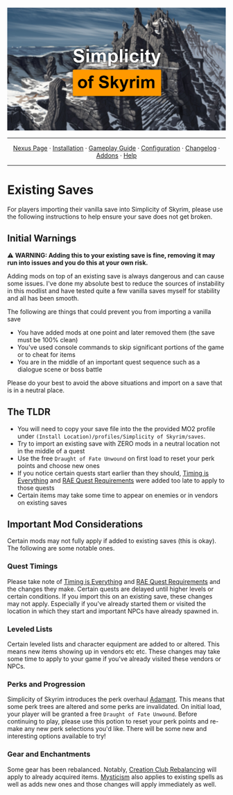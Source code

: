 <a href="https://www.youtube.com/watch?v=70DZ5UV1Bdo"><img src="images/banner.webp" target="_blank"></a>

---

<p align="center">
  <a href="https://www.nexusmods.com/skyrimspecialedition/mods/85943">Nexus Page</a> ·
  <a href="README.md">Installation</a> ·
  <a href="GAMEPLAY.md">Gameplay Guide</a> ·
  <a href="CONFIGURATION.md">Configuration</a> ·
  <a href="CHANGELOG.md">Changelog</a> ·
  <a href="ADDONS.md">Addons</a> ·
  <a href="HELP.md">Help</a>
</p>

---

# Existing Saves
For players importing their vanilla save into Simplicity of Skyrim, please use the following instructions to help ensure your save does not get broken. 

## Initial Warnings
:warning: **WARNING: Adding this to your existing save is fine, removing it may run into issues and you do this at your own risk.**

Adding mods on top of an existing save is always dangerous and can cause some issues. I've done my absolute best to reduce the sources of instability in this modlist
and have tested quite a few vanilla saves myself for stability and all has been smooth. 

The following are things that could prevent you from importing a vanilla save
* You have added mods at one point and later removed them (the save must be 100% clean)
* You've used console commands to skip significant portions of the game or to cheat for items
* You are in the middle of an important quest sequence such as a dialogue scene or boss battle

Please do your best to avoid the above situations and import on a save that is in a neutral place.

## The TLDR
* You will need to copy your save file into the the provided MO2 profile under `(Install Location)/profiles/Simplicity of Skyrim/saves`.
* Try to import an existing save with ZERO mods in a neutral location not in the middle of a quest
* Use the free `Draught of Fate Unwound` on first load to reset your perk points and choose new ones
* If you notice certain quests start earlier than they should, [Timing is Everything](https://www.nexusmods.com/skyrimspecialedition/mods/25464) and [RAE Quest Requirements](https://www.nexusmods.com/skyrimspecialedition/mods/61004) were added too late to apply to those quests
* Certain items may take some time to appear on enemies or in vendors on existing saves

## Important Mod Considerations
Certain mods may not fully apply if added to existing saves (this is okay). The following are some notable ones.

### Quest Timings
Please take note of [Timing is Everything](https://www.nexusmods.com/skyrimspecialedition/mods/25464) and [RAE Quest Requirements](https://www.nexusmods.com/skyrimspecialedition/mods/61004) and the changes they make. 
Certain quests are delayed until higher levels or certain conditions. If you import this on an existing save, 
these changes may not apply. Especially if you've already started them or visited the location in which they start and important NPCs have already spawned in.

### Leveled Lists
Certain leveled lists and character equipment are added to or altered. This means new items showing up in vendors etc etc. 
These changes may take some time to apply to your game if you've already visited these vendors or NPCs.

### Perks and Progression
Simplicity of Skyrim introduces the perk overhaul [Adamant](https://www.nexusmods.com/skyrimspecialedition/mods/30191). This means that some perk trees are altered
and some perks are invalidated. On initial load, your player will be granted a free `Draught of Fate Unwound`. Before continuing to play, please use this potion to reset
your perk points and re-make any new perk selections you'd like. There will be some new and interesting options available to try!

### Gear and Enchantments
Some gear has been rebalanced. Notably, [Creation Club Rebalancing](https://www.nexusmods.com/skyrimspecialedition/mods/59370) will apply to already acquired items. [Mysticism](https://www.nexusmods.com/skyrimspecialedition/mods/27839) also applies to existing spells as well as adds new ones and those changes will apply immediately as well.

